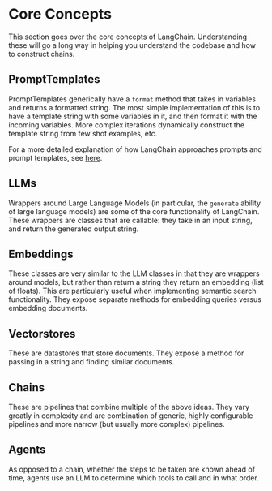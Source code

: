 # Core Concepts

This section goes over the core concepts of LangChain.
Understanding these will go a long way in helping you understand the codebase and how to construct chains.

## PromptTemplates
PromptTemplates generically have a `format` method that takes in variables and returns a formatted string.
The most simple implementation of this is to have a template string with some variables in it, and then format it with the incoming variables.
More complex iterations dynamically construct the template string from few shot examples, etc.

For a more detailed explanation of how LangChain approaches prompts and prompt templates, see [here](/examples/prompts/prompt_management).

## LLMs
Wrappers around Large Language Models (in particular, the `generate` ability of large language models) are some of the core functionality of LangChain.
These wrappers are classes that are callable: they take in an input string, and return the generated output string.

## Embeddings
These classes are very similar to the LLM classes in that they are wrappers around models, 
but rather than return a string they return an embedding (list of floats). This are particularly useful when 
implementing semantic search functionality. They expose separate methods for embedding queries versus embedding documents.

## Vectorstores
These are datastores that store documents. They expose a method for passing in a string and finding similar documents.

## Chains
These are pipelines that combine multiple of the above ideas. 
They vary greatly in complexity and are combination of generic, highly configurable pipelines and more narrow (but usually more complex) pipelines.

## Agents
As opposed to a chain, whether the steps to be taken are known ahead of time, agents
use an LLM to determine which tools to call and in what order.
